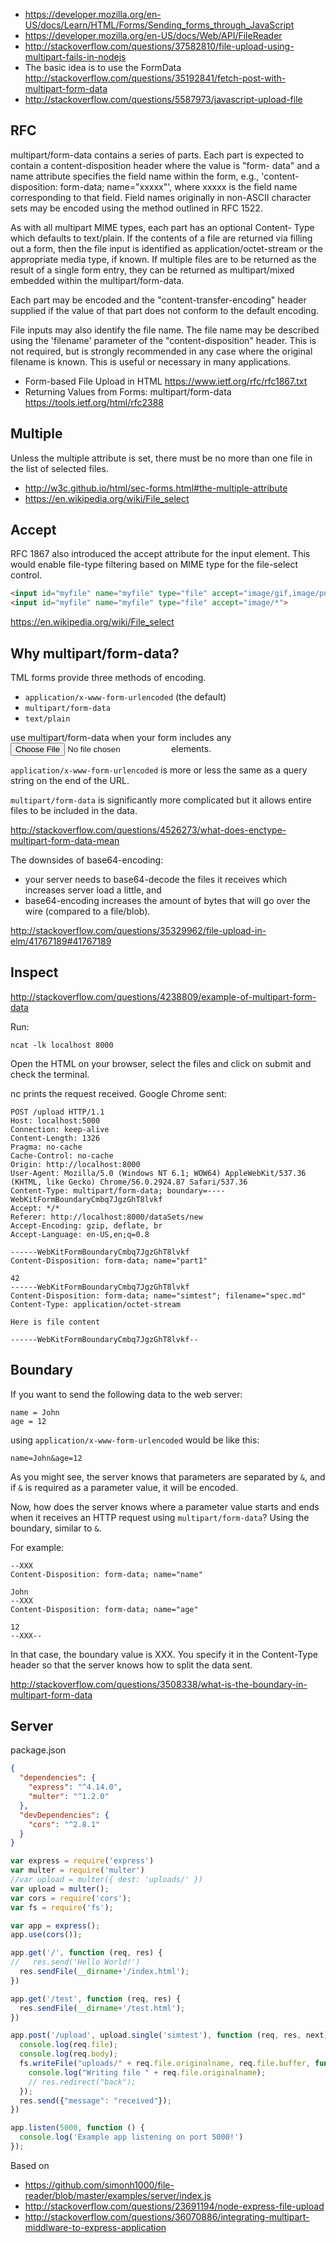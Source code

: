 - https://developer.mozilla.org/en-US/docs/Learn/HTML/Forms/Sending_forms_through_JavaScript
- https://developer.mozilla.org/en-US/docs/Web/API/FileReader
- http://stackoverflow.com/questions/37582810/file-upload-using-multipart-fails-in-nodejs
- The basic idea is to use the FormData http://stackoverflow.com/questions/35192841/fetch-post-with-multipart-form-data
- http://stackoverflow.com/questions/5587973/javascript-upload-file

## RFC

multipart/form-data contains a series of parts. Each part is expected
to contain a content-disposition header where the value is "form-
data" and a name attribute specifies the field name within the form,
e.g., 'content-disposition: form-data; name="xxxxx"', where xxxxx is
the field name corresponding to that field. Field names originally in
non-ASCII character sets may be encoded using the method outlined in
RFC 1522.

As with all multipart MIME types, each part has an optional Content-
Type which defaults to text/plain.  If the contents of a file are
returned via filling out a form, then the file input is identified as
application/octet-stream or the appropriate media type, if known.  If
multiple files are to be returned as the result of a single form
entry, they can be returned as multipart/mixed embedded within the
multipart/form-data.

Each part may be encoded and the "content-transfer-encoding" header
supplied if the value of that part does not conform to the default
encoding.

File inputs may also identify the file name. The file name may be
described using the 'filename' parameter of the "content-disposition"
header. This is not required, but is strongly recommended in any case
where the original filename is known. This is useful or necessary in
many applications.

- Form-based File Upload in HTML https://www.ietf.org/rfc/rfc1867.txt
- Returning Values from Forms:  multipart/form-data https://tools.ietf.org/html/rfc2388

## Multiple

Unless the multiple attribute is set, there must be no more than one file in the list of selected files.

- http://w3c.github.io/html/sec-forms.html#the-multiple-attribute
- https://en.wikipedia.org/wiki/File_select

## Accept

RFC 1867 also introduced the accept attribute for the input element. This would enable file-type filtering based on MIME type for the file-select control.

```html
<input id="myfile" name="myfile" type="file" accept="image/gif,image/png">
<input id="myfile" name="myfile" type="file" accept="image/*">
```
https://en.wikipedia.org/wiki/File_select

## Why multipart/form-data?

TML forms provide three methods of encoding.

- `application/x-www-form-urlencoded` (the default)
- `multipart/form-data`
- `text/plain`

use multipart/form-data when your form includes any <input type="file"> elements.

`application/x-www-form-urlencoded` is more or less the same as a query string on the end of the URL.

`multipart/form-data` is significantly more complicated but it allows entire files to be included in the data.

http://stackoverflow.com/questions/4526273/what-does-enctype-multipart-form-data-mean


The downsides of base64-encoding:
- your server needs to base64-decode the files it receives which increases server load a little, and
- base64-encoding increases the amount of bytes that will go over the wire (compared to a file/blob).

http://stackoverflow.com/questions/35329962/file-upload-in-elm/41767189#41767189

## Inspect

http://stackoverflow.com/questions/4238809/example-of-multipart-form-data

Run:

`ncat -lk localhost 8000`

Open the HTML on your browser, select the files and click on submit and check the terminal.

nc prints the request received. Google Chrome sent:

```
POST /upload HTTP/1.1
Host: localhost:5000
Connection: keep-alive
Content-Length: 1326
Pragma: no-cache
Cache-Control: no-cache
Origin: http://localhost:8000
User-Agent: Mozilla/5.0 (Windows NT 6.1; WOW64) AppleWebKit/537.36 (KHTML, like Gecko) Chrome/56.0.2924.87 Safari/537.36
Content-Type: multipart/form-data; boundary=----WebKitFormBoundaryCmbq7JgzGhT8lvkf
Accept: */*
Referer: http://localhost:8000/dataSets/new
Accept-Encoding: gzip, deflate, br
Accept-Language: en-US,en;q=0.8

------WebKitFormBoundaryCmbq7JgzGhT8lvkf
Content-Disposition: form-data; name="part1"

42
------WebKitFormBoundaryCmbq7JgzGhT8lvkf
Content-Disposition: form-data; name="simtest"; filename="spec.md"
Content-Type: application/octet-stream

Here is file content

------WebKitFormBoundaryCmbq7JgzGhT8lvkf--
```

## Boundary

If you want to send the following data to the web server:

```
name = John
age = 12
```

using `application/x-www-form-urlencoded` would be like this:

`name=John&age=12`

As you might see, the server knows that parameters are separated by `&`, and if `&` is required as a parameter value, it will be encoded.

Now, how does the server knows where a parameter value starts and ends when it receives an HTTP request using `multipart/form-data`? Using the boundary, similar to `&`.

For example:

```
--XXX
Content-Disposition: form-data; name="name"

John
--XXX
Content-Disposition: form-data; name="age"

12
--XXX--
```

In that case, the boundary value is XXX. You specify it in the Content-Type header so that the server knows how to split the data sent.

http://stackoverflow.com/questions/3508338/what-is-the-boundary-in-multipart-form-data

## Server

package.json

```json
{
  "dependencies": {
    "express": "^4.14.0",
    "multer": "^1.2.0"
  },
  "devDependencies": {
    "cors": "^2.8.1"
  }
}
```


```javascript
var express = require('express')
var multer = require('multer')
//var upload = multer({ dest: 'uploads/' })
var upload = multer();
var cors = require('cors');
var fs = require('fs');

var app = express();
app.use(cors());

app.get('/', function (req, res) {
//   res.send('Hello World!')
  res.sendFile(__dirname+'/index.html');
})

app.get('/test', function (req, res) {
  res.sendFile(__dirname+'/test.html');
})

app.post('/upload', upload.single('simtest'), function (req, res, next) {
  console.log(req.file);
  console.log(req.body);
  fs.writeFile("uploads/" + req.file.originalname, req.file.buffer, function (err) {
    console.log("Writing file " + req.file.originalname);
    // res.redirect("back");
  });
  res.send({"message": "received"});
})

app.listen(5000, function () {
  console.log('Example app listening on port 5000!')
});
```

Based on
- https://github.com/simonh1000/file-reader/blob/master/examples/server/index.js
- http://stackoverflow.com/questions/23691194/node-express-file-upload
- http://stackoverflow.com/questions/36070886/integrating-multipart-middlware-to-express-application
